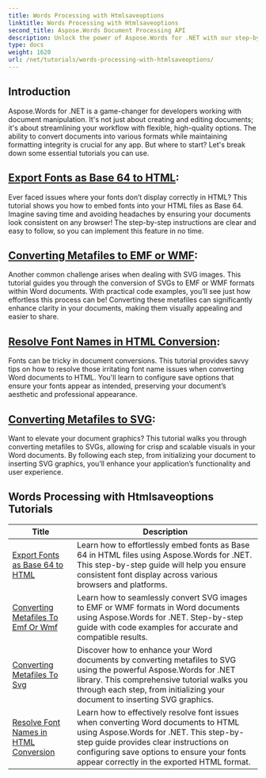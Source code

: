 ```yaml
---
title: Words Processing with Htmlsaveoptions
linktitle: Words Processing with Htmlsaveoptions
second_title: Aspose.Words Document Processing API
description: Unlock the power of Aspose.Words for .NET with our step-by-step tutorials, covering HTML and metafile conversion to enhance your document processing.
type: docs
weight: 1620
url: /net/tutorials/words-processing-with-htmlsaveoptions/
---
```

## Introduction

Aspose.Words for .NET is a game-changer for developers working with document manipulation. It's not just about creating and editing documents; it's about streamlining your workflow with flexible, high-quality options. The ability to convert documents into various formats while maintaining formatting integrity is crucial for any app. But where to start? Let's break down some essential tutorials you can use.


## [Export Fonts as Base 64 to HTML](./export-fonts-as-base-64-to-html/):
Ever faced issues where your fonts don’t display correctly in HTML? This tutorial shows you how to embed fonts into your HTML files as Base 64. Imagine saving time and avoiding headaches by ensuring your documents look consistent on any browser! The step-by-step instructions are clear and easy to follow, so you can implement this feature in no time. 

## [Converting Metafiles to EMF or WMF](./converting-metafiles-to-emf-or-wmf/):
Another common challenge arises when dealing with SVG images. This tutorial guides you through the conversion of SVGs to EMF or WMF formats within Word documents. With practical code examples, you’ll see just how effortless this process can be! Converting these metafiles can significantly enhance clarity in your documents, making them visually appealing and easier to share.

## [Resolve Font Names in HTML Conversion](./resolve-font-names-in-html-conversion/):
Fonts can be tricky in document conversions. This tutorial provides savvy tips on how to resolve those irritating font name issues when converting Word documents to HTML. You'll learn to configure save options that ensure your fonts appear as intended, preserving your document’s aesthetic and professional appearance.

## [Converting Metafiles to SVG](./converting-metafiles-to-svg/):
Want to elevate your document graphics? This tutorial walks you through converting metafiles to SVGs, allowing for crisp and scalable visuals in your Word documents. By following each step, from initializing your document to inserting SVG graphics, you’ll enhance your application’s functionality and user experience.

 ## Words Processing with Htmlsaveoptions Tutorials
| Title | Description |
| --- | --- |
| [Export Fonts as Base 64 to HTML](./export-fonts-as-base-64-to-html/) | Learn how to effortlessly embed fonts as Base 64 in HTML files using Aspose.Words for .NET. This step-by-step guide will help you ensure consistent font display across various browsers and platforms. |
| [Converting Metafiles To Emf Or Wmf](./converting-metafiles-to-emf-or-wmf/) | Learn how to seamlessly convert SVG images to EMF or WMF formats in Word documents using Aspose.Words for .NET. Step-by-step guide with code examples for accurate and compatible results. |
| [Converting Metafiles To Svg](./converting-metafiles-to-svg/) | Discover how to enhance your Word documents by converting metafiles to SVG using the powerful Aspose.Words for .NET library. This comprehensive tutorial walks you through each step, from initializing your document to inserting SVG graphics. |
| [Resolve Font Names in HTML Conversion](./resolve-font-names-in-html-conversion/) | Learn how to effectively resolve font issues when converting Word documents to HTML using Aspose.Words for .NET. This step-by-step guide provides clear instructions on configuring save options to ensure your fonts appear correctly in the exported HTML format. |